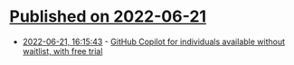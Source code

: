 # [Published on 2022-06-21](index.md)

* [2022-06-21, 16:15:43](https://news.ycombinator.com/item?id=31825661) - [GitHub Copilot for individuals available without waitlist, with free trial](https://github.com/features/copilot)
